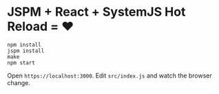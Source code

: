 # JSPM + React + SystemJS Hot Reload = :heart:

```shell
npm install
jspm install
make
npm start
```

Open `https://localhost:3000`. 
Edit `src/index.js` and watch the browser change.


